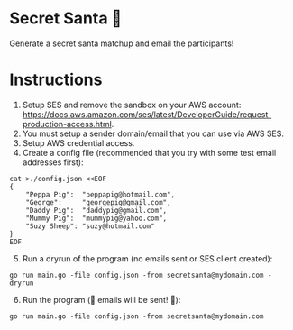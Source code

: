 # Secret Santa 🎅

Generate a secret santa matchup and email the participants!

# Instructions

1. Setup SES and remove the sandbox on your AWS account: https://docs.aws.amazon.com/ses/latest/DeveloperGuide/request-production-access.html.
2. You must setup a sender domain/email that you can use via AWS SES.
3. Setup AWS credential access.
4. Create a config file (recommended that you try with some test email addresses first):
```
cat >./config.json <<EOF
{
    "Peppa Pig":  "peppapig@hotmail.com",
    "George":     "georgepig@gmail.com",
    "Daddy Pig":  "daddypig@gmail.com",
    "Mummy Pig":  "mummypig@yahoo.com",
    "Suzy Sheep": "suzy@hotmail.com"
}
EOF
```
5. Run a dryrun of the program (no emails sent or SES client created):
```
go run main.go -file config.json -from secretsanta@mydomain.com -dryrun
```
6. Run the program (🚨 emails will be sent! 🚨):
```
go run main.go -file config.json -from secretsanta@mydomain.com
```
